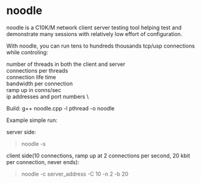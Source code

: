 # noodle
noodle is a C10K/M network client server testing tool helping test and demonstrate many sessions with relatively low effort of configuration.

With noodle, you can run tens to hundreds thousands tcp/usp connections while controling:

number of threads in both the client and server \
connections per threads \
connection life time \
bandwidth per connection \
ramp up in conns/sec \
ip addresses and port numbers \

Build:
g++ noodle.cpp -l pthread -o noodle

Example simple run:

server side:

> noodle -s

client side(10 connections, ramp up at 2 connections per second, 20 kbit per connection, never ends):

> noodle -c server_address -C 10 -n 2 -b 20
